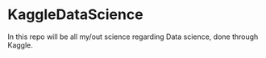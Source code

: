 # KaggleDataScience
In this repo will be all my/out science regarding Data science, done through Kaggle.
